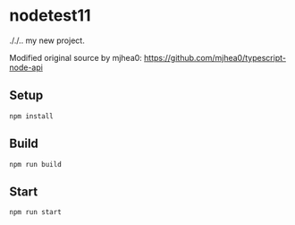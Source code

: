 # nodetest11
././..
my new project.

Modified original source by mjhea0: https://github.com/mjhea0/typescript-node-api

## Setup

`npm install`

## Build

`npm run build`

## Start

`npm run start`

